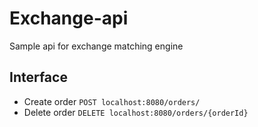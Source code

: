 # Exchange-api

Sample api for exchange matching engine

## Interface

* Create order ```POST localhost:8080/orders/```
* Delete order ```DELETE localhost:8080/orders/{orderId}```
